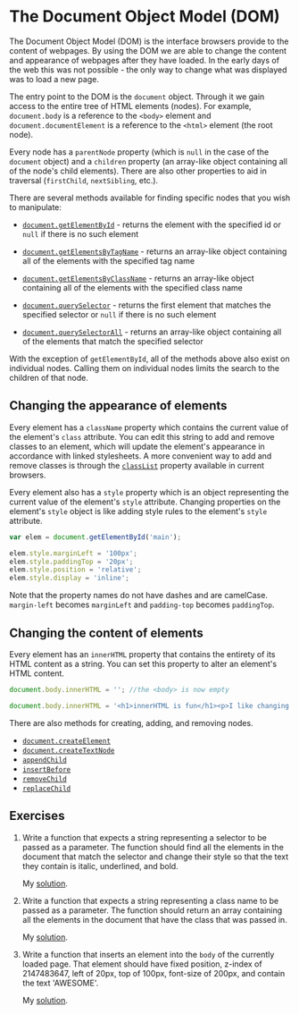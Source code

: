 # The Document Object Model (DOM)

The Document Object Model (DOM) is the interface browsers provide to the content of webpages. By using the DOM we are able to change the content and appearance of webpages after they have loaded. In the early days of the web this was not possible - the only way to change what was displayed was to load a new page.

The entry point to the DOM is the `document` object. Through it we gain access to the entire tree of HTML elements (nodes). For example, `document.body` is a reference to the `<body>` element and `document.documentElement` is a reference to the `<html>` element (the root node).

Every node has a `parentNode` property (which is `null` in the case of the `document` object) and a `children` property (an array-like object containing all of the node's child elements). There are also other properties to aid in traversal (`firstChild`, `nextSibling`, etc.).

There are several methods available for finding specific nodes that you wish to manipulate:

* <a href="https://developer.mozilla.org/en-US/docs/Web/API/Document/getElementById">`document.getElementById`</a> - returns the element with the specified id or `null` if there is no such element

* <a href="https://developer.mozilla.org/en-US/docs/Web/API/Document/getElementsByTagName">`document.getElementsByTagName`</a> - returns an array-like object containing all of the elements with the specified tag name

* <a href="https://developer.mozilla.org/en-US/docs/Web/API/Document/getElementsByClassName">`document.getElementsByClassName`</a> - returns an array-like object containing all of the elements with the specified class name

* <a href="https://developer.mozilla.org/en-US/docs/Web/API/Document/querySelector">`document.querySelector`</a> - returns the first element that matches the specified selector or `null` if there is no such element

* <a href="https://developer.mozilla.org/en-US/docs/Web/API/Document/querySelectorAll">`document.querySelectorAll`</a> - returns an array-like object containing all of the elements that match the specified selector

With the exception of `getElementById`, all of the methods above also exist on individual nodes. Calling them on individual nodes limits the search to the children of that node.

## Changing the appearance of elements

Every element has a `className` property which contains the current value of the element's `class` attribute. You can edit this string to add and remove classes to an element, which will update the element's appearance in accordance with linked stylesheets. A more convenient way to add and remove classes is through the <a href="https://developer.mozilla.org/en-US/docs/Web/API/Element/classList">`classList`</a> property available in current browsers.

Every element also has a `style` property which is an object representing the current value of the element's `style` attribute. Changing properties on the element's `style` object is like adding style rules to the element's `style` attribute.

```js
var elem = document.getElementById('main');

elem.style.marginLeft = '100px';
elem.style.paddingTop = '20px';
elem.style.position = 'relative';
elem.style.display = 'inline';
```

Note that the property names do not have dashes and are camelCase. `margin-left` becomes `marginLeft` and `padding-top` becomes `paddingTop`.

## Changing the content of elements

Every element has an `innerHTML` property that contains the entirety of its HTML content as a string. You can set this property to alter an element's HTML content.

```js
document.body.innerHTML = ''; //the <body> is now empty

document.body.innerHTML = '<h1>innerHTML is fun</h1><p>I like changing innerHTML';
```

There are also methods for creating, adding, and removing nodes.

* <a href="https://developer.mozilla.org/en-US/docs/Web/API/Document/createElement">`document.createElement`</a>
* <a href="https://developer.mozilla.org/en-US/docs/Web/API/Document/createTextNode">`document.createTextNode`</a>
* <a href="https://developer.mozilla.org/en-US/docs/Web/API/Node/appendChild">`appendChild`</a>
* <a href="https://developer.mozilla.org/en-US/docs/Web/API/Node/insertBefore">`insertBefore`</a>
* <a href="https://developer.mozilla.org/en-US/docs/Web/API/Node/removeChild">`removeChild`</a>
* <a href="https://developer.mozilla.org/en-US/docs/Web/API/Node/replaceChild">`replaceChild`</a>

## Exercises

1. Write a function that expects a string representing a selector to be passed as a parameter. The function should find all the elements in the document that match the selector and change their style so that the text they contain is italic, underlined, and bold.

   My [solution](https://github.com/doctor-uz/2.JavaScript-HTML-CSS/blob/master/The_Document_Object_Model_(DOM)/script.js).

2. Write a function that expects a string representing a class name to be passed as a parameter. The function should return an array containing all the elements in the document that have the class that was passed in.

   My [solution](https://github.com/doctor-uz/2.JavaScript-HTML-CSS/blob/master/The_Document_Object_Model_(DOM)/script2.js).

3. Write a function that inserts an element into the `body` of the currently loaded page. That element should have fixed position, z-index of 2147483647, left of 20px, top of 100px, font-size of 200px, and contain the text 'AWESOME'.

   My [solution](https://github.com/doctor-uz/2.JavaScript-HTML-CSS/blob/master/The_Document_Object_Model_(DOM)/script3.js).

